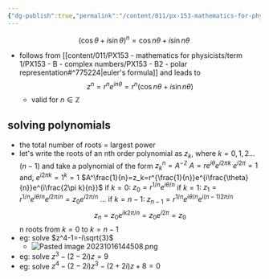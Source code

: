 ```yaml
---
{"dg-publish":true,"permalink":"/content/011/px-153-mathematics-for-physicists/term-1/px-153-b-complex-numbers/px-153-b3-de-moivre-s-theorem/","noteIcon":"1","created":"2024-11-25T10:50:32.000+00:00","updated":"2024-11-26T19:36:32.974+00:00"}
---
```


$$(\cos{\theta}+i\sin{\theta})^n=\cos{n\theta}+i\sin{n\theta}$$
- follows from [[content/011/PX153 - mathematics for physicists/term 1/PX153 - B - complex numbers/PX153 - B2 - polar representation#^775224\|euler's formula]] and leads to 
$$z^n=r^ne^{in\theta}=r^n(\cos{n\theta+i\sin{n\theta})}$$
	- valid for $n\in \mathbb Z$
## solving polynomials
- the total number of roots = largest power
- let's write the roots of an nth order polynomial as $z_k$, where $k=0,1,2...(n-1)$ and take a polynomial of the form $z^n_k=A^{-\mathbb{Z}}$
		$A=re^{i\theta}e^{i2\pi k}$
			$e^{i2\pi}=1$ and, $e^{i2\pi k}=1^k=1$
		$A^\frac{1}{n}=z_k=r^{\frac{1}{n}}e^{i\frac{\theta}{n}}e^{i\frac{2\pi k}{n}}$
			if $k=0$: $z_0=r^{1/n}e^{i\theta/n}$
			if $k=1$: $z_1=r^{1/n}e^{i\theta/n}e^{i2\pi/n}=z_0e^{i2\pi/n}$
			...
			if $k=n-1$: $z_{n-1}=r^{1/n}e^{i\theta/n}e^{i(n-1)2\pi/n}$
			$$z_n=z_0e^{ik2\pi/n}=z_0e^{i2\pi}=z_0$$
				n roots from $k = 0$ to $k=n-1$
- eg: solve $z^4-1=-i\sqrt{3}$
	- ![Pasted image 20231016144508.png](/img/user/pics/Pasted%20image%2020231016144508.png)
- eg: solve $z^3-(2-2i)z=9$
- eg: solve $z^4-(2-2i)z^3-(2+2i)z+8=0$